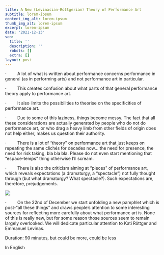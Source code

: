 ```yaml
---
title: A New (Levinasian-Röttgerian) Theory of Performance Art
subtitle: lorem-ipsum
content_img_alt: lorem-ipsum
thumb_img_alt: lorem-ipsum
excerpt: lorem-ipsum
date: '2021-12-13'
seo:
  title: ''
  description: ''
  robots: []
  extra: []
layout: post
---
```

·         A lot of what is written about performance concerns performance in general (as in performing arts) and not performance art in particular.

·         This creates confusion about what parts of that general performance theory apply to performance art.

·         It also limits the possibilities to theorise on the specificities of performance art.

·         Due to some of this laziness, things become messy. The fact that all these considerations are actually generated by people who do not do performance art, or who drag a heavy limb from other fields of origin does not help either, makes us question their authority.

·         There is a lot of “theory” on performance art that just keeps on repeating the same clichés for decades now... the need for presence, the need for risk taking, bla bla bla. Please do not even start mentioning that “espace-temps” thing otherwise I’ll scream.

·         There is also the criticism aiming at “pieces” of performance art, which reveals expectations (a dramaturgy, a “spectacle”) not fully thought through (but what dramaturgy? What spectacle?). Such expectations are, therefore, prejudgements.

![](/images/pablo-conf.jpg)

·         On the 22nd of December we start unfolding a new pamphlet which is post-“all these things” and draws people’s attention to some interesting sources for reflecting more carefully about what performance art is. None of this is really new, but for some reason those sources seem to remain largely overlooked. We will dedicate particular attention to Kati Röttger and Emmanuel Levinas.

Duration: 90 minutes, but could be more, could be less

In English
